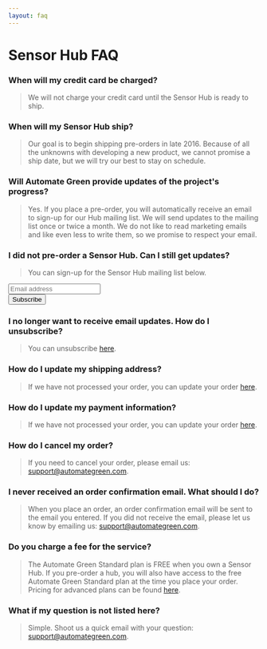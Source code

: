 ```yaml
---
layout: faq
---
```


# Sensor Hub FAQ

### When will my credit card be charged?

> We will not charge your credit card until the Sensor Hub is ready to ship.

### When will my Sensor Hub ship?

> Our goal is to begin shipping pre-orders in late 2016.  Because of all the unknowns with developing a new product, we cannot promise a ship date, but we will try our best to stay on schedule.

### Will Automate Green provide updates of the project's progress?

> Yes.  If you place a pre-order, you will automatically receive an email to sign-up for our Hub mailing list.  We will send updates to the mailing list once or twice a month.  We do not like to read marketing emails and like even less to write them, so we promise to respect your email.

### I did not pre-order a Sensor Hub.  Can I still get updates?

> You can sign-up for the Sensor Hub mailing list below.
>
<!-- Begin MailChimp Signup Form -->
<div id="mc_embed_signup">
<form action="//automategreen.us11.list-manage.com/subscribe/post?u=86aecb89f996d4fc9e90b636b&amp;id=97e60647d5" method="post" id="mc-embedded-subscribe-form" name="mc-embedded-subscribe-form" class="validate" target="_blank" novalidate>
    <div id="mc_embed_signup_scroll">
<div class="mc-field-group">
  <input type="email" value="" name="EMAIL" class="required email radius" id="mce-EMAIL" placeholder="Email address">
</div>
<div class="mc-field-group input-group" style="display:none">
    <ul><li><input type="checkbox" value="1" name="group[13561][1]" id="mce-group[13561]-13561-0"><label for="mce-group[13561]-13561-0">General Updates</label></li>
<li><input type="checkbox" value="2" name="group[13561][2]" id="mce-group[13561]-13561-1" checked><label for="mce-group[13561]-13561-1">Sensor Hub Updates</label></li>
</ul>
</div>
  <div id="mce-responses" class="clear">
    <div class="response" id="mce-error-response" style="display:none"></div>
    <div class="response" id="mce-success-response" style="display:none"></div>
  </div>
    <div style="position: absolute; left: -5000px;" aria-hidden="true"><input type="text" name="b_86aecb89f996d4fc9e90b636b_97e60647d5" tabindex="-1" value=""></div>
    <div class="clear"><input type="submit" value="Subscribe" name="subscribe" id="mc-embedded-subscribe" class="button secondary radius small"></div>
    </div>
</form>
</div>

<!--End mc_embed_signup-->


### I no longer want to receive email updates.  How do I unsubscribe?

> You can unsubscribe <a href="http://automategreen.us11.list-manage.com/unsubscribe?u=86aecb89f996d4fc9e90b636b&id=97e60647d5" target="_blank">here</a>.

### How do I update my shipping address?

> If we have not processed your order, you can update your order [here](/sensorhub/orders/).

### How do I update my payment information?

> If we have not processed your order, you can update your order [here](/sensorhub/orders/).

### How do I cancel my order?

> If you need to cancel your order, please email us: [support@automategreen.com](mailto:support@automategreen.com).

### I never received an order confirmation email.  What should I do?

> When you place an order, an order confirmation email will be sent to the email you entered.  If you did not receive the email, please let us know by emailing us: [support@automategreen.com](mailto:support@automategreen.com).

### Do you charge a fee for the service?

> The Automate Green Standard plan is FREE when you own a Sensor Hub. If you pre-order a hub, you will also have access to the free Automate Green Standard plan at the time you place your order.  Pricing for advanced plans can be found [here](/signup/).

### What if my question is not listed here?

> Simple.  Shoot us a quick email with your question: [support@automategreen.com](mailto:support@automategreen.com).